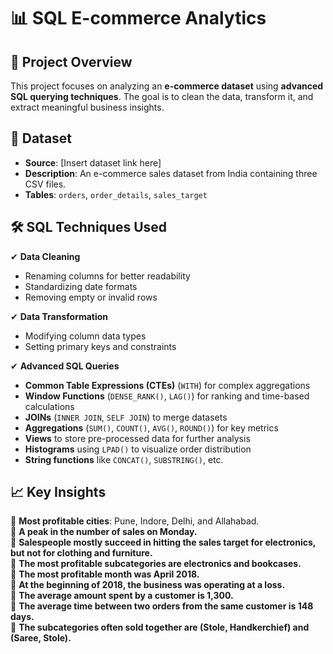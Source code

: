 # 📊 SQL E-commerce Analytics  

## 📌 Project Overview  
This project focuses on analyzing an **e-commerce dataset** using **advanced SQL querying techniques**. The goal is to clean the data, transform it, and extract meaningful business insights.  

## 🚀 Dataset  
- **Source**: [Insert dataset link here]  
- **Description**: An e-commerce sales dataset from India containing three CSV files.  
- **Tables**: `orders`, `order_details`, `sales_target`  

## 🛠️ SQL Techniques Used  
✔ **Data Cleaning**  
  - Renaming columns for better readability  
  - Standardizing date formats  
  - Removing empty or invalid rows  

✔ **Data Transformation**  
  - Modifying column data types  
  - Setting primary keys and constraints  

✔ **Advanced SQL Queries**  
  - **Common Table Expressions (CTEs)** (`WITH`) for complex aggregations  
  - **Window Functions** (`DENSE_RANK()`, `LAG()`) for ranking and time-based calculations  
  - **JOINs** (`INNER JOIN`, `SELF JOIN`) to merge datasets  
  - **Aggregations** (`SUM()`, `COUNT()`, `AVG()`, `ROUND()`) for key metrics  
  - **Views** to store pre-processed data for further analysis  
  - **Histograms** using `LPAD()` to visualize order distribution  
  - **String functions** like `CONCAT()`, `SUBSTRING()`, etc.  

## 📈 Key Insights  
📌 **Most profitable cities**: Pune, Indore, Delhi, and Allahabad.  
📌 **A peak in the number of sales on Monday.**  
📌 **Salespeople mostly succeed in hitting the sales target for electronics, but not for clothing and furniture.**  
📌 **The most profitable subcategories are electronics and bookcases.**  
📌 **The most profitable month was April 2018.**  
📌 **At the beginning of 2018, the business was operating at a loss.**  
📌 **The average amount spent by a customer is 1,300.**  
📌 **The average time between two orders from the same customer is 148 days.**  
📌 **The subcategories often sold together are (Stole, Handkerchief) and (Saree, Stole).**  
